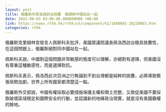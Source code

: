 ```yaml
---
layout: post
title: 俄羅斯斥佩洛西訪台挑釁　強調與中國站在一起
date: 2022-08-03 03:06:06.000000000 +08:00
link: https://news.rthk.hk/rthk/ch/component/k2/1660601-20220803.htm
categories: rthk
---
```


俄羅斯克里姆林宮發言人佩斯科夫批評，美國眾議院議長佩洛西訪台極具挑釁性，在這個問題上，俄羅斯絕對同中國站在一起。

佩斯科夫說，中國對這個問題非常敏感的態度可以理解，亦絕對有道理，但美國沒有尊重這種敏感性，而是選擇對抗。

佩斯科夫表示，佩洛西此次亞洲之行無論到不到台灣都是純粹的挑釁，必將導致緊張局勢加劇，世界上所有國家都清楚這一點。

俄羅斯外交部說，中國有權採取必要措施保護主權和領土完整，又敦促美國不要採取破壞區域穩定和國際安全的行動，並認識新的地緣政治現實，就是沒有美國霸權的餘地。
